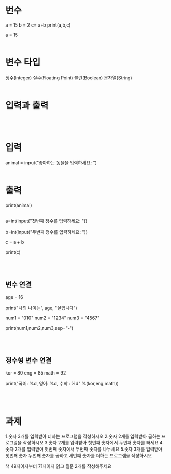 # 번수
a = 15
b = 2
c= a+b
print(a,b,c)

a = 15
<br><br>


# 변수 타입 
정수(Integer)
실수(Floating Point)
불런(Boolean)
문자열(String)
<br><br>

# 입력과 출력
<br><br>

# 입력
animal = input("좋아하는 동물을 입력하세요: ")
<br><br>
# 출력
print(animal)
<br><br>


a=int(input("첫번째 정수를 입력하세요: "))

b=int(input("두번째 정수를 입력하세요: "))

c = a + b

print(c)

<br><br>
## 변수 연결
age = 16

print("나의 나이는", age, "살입니다")


num1 = "010"
num2 = "1234"
num3 = "4567"

print(num1,num2,num3,sep="-")


<br><br>
## 정수형 변수 연결 
kor = 80
eng = 85
math = 92

print("국어: %d, 영어: %d, 수학 : %d" %(kor,eng,math))


<br><br>
# 과제
1.숫자 3개를 입력받아 더하는 프로그램을 작성하시오
2.숫자 2개를 입력받아 곱하는 프로그램을 작성하시오
3.숫자 2개를 입력받아 첫번째 숫자에서 두번째 숫자를 빼세요
4.숫자 2개를 입력받아 첫번째 숫자에서 두번째 숫자를 나누세요
5.숫자 3개를 입력받아 첫번째 숫자 두번째 숫자를 곱하고 세번째 숫자를 더하는 프로그램을 작성하시오

책 49페이지부터 71페이지 읽고 질문 2개를 작성해주세요











